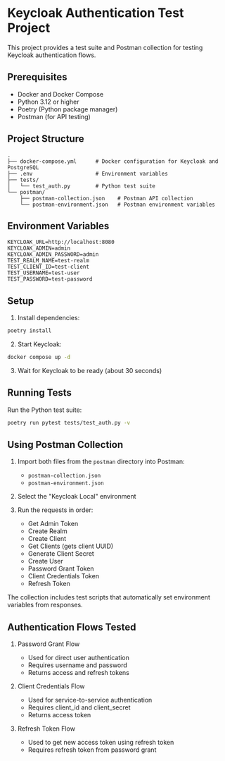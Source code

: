 # Keycloak Authentication Test Project

This project provides a test suite and Postman collection for testing Keycloak authentication flows.

## Prerequisites

- Docker and Docker Compose
- Python 3.12 or higher
- Poetry (Python package manager)
- Postman (for API testing)

## Project Structure

```
.
├── docker-compose.yml      # Docker configuration for Keycloak and PostgreSQL
├── .env                    # Environment variables
├── tests/
│   └── test_auth.py        # Python test suite
└── postman/
    ├── postman-collection.json    # Postman API collection
    └── postman-environment.json   # Postman environment variables
```

## Environment Variables

```
KEYCLOAK_URL=http://localhost:8080
KEYCLOAK_ADMIN=admin
KEYCLOAK_ADMIN_PASSWORD=admin
TEST_REALM_NAME=test-realm
TEST_CLIENT_ID=test-client
TEST_USERNAME=test-user
TEST_PASSWORD=test-password
```

## Setup

1. Install dependencies:
```bash
poetry install
```

2. Start Keycloak:
```bash
docker compose up -d
```

3. Wait for Keycloak to be ready (about 30 seconds)

## Running Tests

Run the Python test suite:
```bash
poetry run pytest tests/test_auth.py -v
```

## Using Postman Collection

1. Import both files from the `postman` directory into Postman:
   - `postman-collection.json`
   - `postman-environment.json`

2. Select the "Keycloak Local" environment

3. Run the requests in order:
   - Get Admin Token
   - Create Realm
   - Create Client
   - Get Clients (gets client UUID)
   - Generate Client Secret
   - Create User
   - Password Grant Token
   - Client Credentials Token
   - Refresh Token

The collection includes test scripts that automatically set environment variables from responses.

## Authentication Flows Tested

1. Password Grant Flow
   - Used for direct user authentication
   - Requires username and password
   - Returns access and refresh tokens

2. Client Credentials Flow
   - Used for service-to-service authentication
   - Requires client_id and client_secret
   - Returns access token

3. Refresh Token Flow
   - Used to get new access token using refresh token
   - Requires refresh token from password grant
